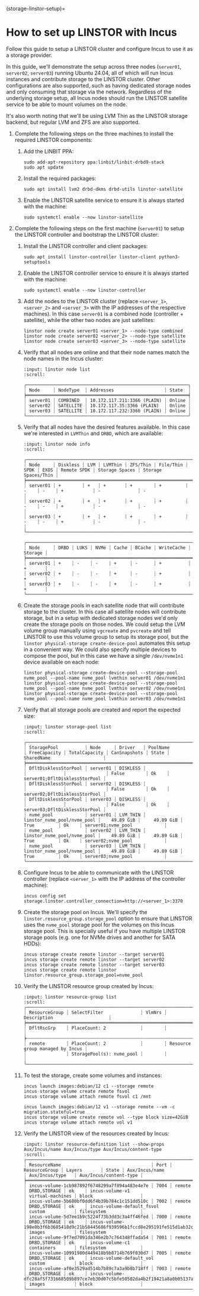 (storage-linstor-setup)=
# How to set up LINSTOR with Incus

Follow this guide to setup a LINSTOR cluster and configure Incus to use it as a storage provider.

In this guide, we'll demonstrate the setup across three nodes (`server01`, `server02`, `server03`) running Ubuntu 24.04, all of which will run Incus instances and contribute storage to the LINSTOR cluster. Other configurations are also supported, such as having dedicated storage nodes and only consuming that storage via the network. Regardless of the underlying storage setup, all Incus nodes should run the LINSTOR satellite service to be able to mount volumes on the node.

It's also worth noting that we'll be using LVM Thin as the LINSTOR storage backend, but regular LVM and ZFS are also supported.

1. Complete the following steps on the three machines to install the required LINSTOR components:

   1. Add the LINBIT PPA:

          sudo add-apt-repository ppa:linbit/linbit-drbd9-stack
          sudo apt update

   1. Install the required packages:

          sudo apt install lvm2 drbd-dkms drbd-utils linstor-satellite

   1. Enable the LINSTOR satellite service to ensure it is always started with the machine:

          sudo systemctl enable --now linstor-satellite

1. Complete the following steps on the first machine (`server01`) to setup the LINSTOR controller and bootstrap the LINSTOR cluster:

   1. Install the LINSTOR controller and client packages:

          sudo apt install linstor-controller linstor-client python3-setuptools

   1. Enable the LINSTOR controller service to ensure it is always started with the machine:

          sudo systemctl enable --now linstor-controller

   1. Add the nodes to the LINSTOR cluster (replace `<server_1>`, `<server_2>` and `<server_3>` with the IP addresses of the respective machines). In this case `server01` is a combined node (controller + satellite), while the other two nodes are just satellites:

          linstor node create server01 <server_1> --node-type combined
          linstor node create server02 <server_2> --node-type satellite
          linstor node create server03 <server_3> --node-type satellite

   1. Verify that all nodes are online and that their node names match the node names in the Incus cluster:

      ```{terminal}
      :input: linstor node list
      :scroll:

      ╭─────────────────────────────────────────────────────────────╮
      ┊ Node     ┊ NodeType  ┊ Addresses                   ┊ State  ┊
      ╞═════════════════════════════════════════════════════════════╡
      ┊ server01 ┊ COMBINED  ┊ 10.172.117.211:3366 (PLAIN) ┊ Online ┊
      ┊ server02 ┊ SATELLITE ┊ 10.172.117.35:3366 (PLAIN)  ┊ Online ┊
      ┊ server03 ┊ SATELLITE ┊ 10.172.117.232:3366 (PLAIN) ┊ Online ┊
      ╰─────────────────────────────────────────────────────────────╯
      ```

   1. Verify that all nodes have the desired features available. In this case we're interested in `LVMThin` and `DRBD`, which are available:

      ```{terminal}
      :input: linstor node info
      :scroll:

      ╭───────────────────────────────────────────────────────────────────────────────────────────────────────────────────────────────╮
      ┊ Node     ┊ Diskless ┊ LVM ┊ LVMThin ┊ ZFS/Thin ┊ File/Thin ┊ SPDK ┊ EXOS ┊ Remote SPDK ┊ Storage Spaces ┊ Storage Spaces/Thin ┊
      ╞═══════════════════════════════════════════════════════════════════════════════════════════════════════════════════════════════╡
      ┊ server01 ┊ +        ┊ +   ┊ +       ┊ +        ┊ +         ┊ -    ┊ -    ┊ +           ┊ -              ┊ -                   ┊
      ┊ server02 ┊ +        ┊ +   ┊ +       ┊ +        ┊ +         ┊ -    ┊ -    ┊ +           ┊ -              ┊ -                   ┊
      ┊ server03 ┊ +        ┊ +   ┊ +       ┊ +        ┊ +         ┊ -    ┊ -    ┊ +           ┊ -              ┊ -                   ┊
      ╰───────────────────────────────────────────────────────────────────────────────────────────────────────────────────────────────╯

      ╭───────────────────────────────────────────────────────────────────────╮
      ┊ Node     ┊ DRBD ┊ LUKS ┊ NVMe ┊ Cache ┊ BCache ┊ WriteCache ┊ Storage ┊
      ╞═══════════════════════════════════════════════════════════════════════╡
      ┊ server01 ┊ +    ┊ -    ┊ -    ┊ +     ┊ -      ┊ +          ┊ +       ┊
      ┊ server02 ┊ +    ┊ -    ┊ -    ┊ +     ┊ -      ┊ +          ┊ +       ┊
      ┊ server03 ┊ +    ┊ -    ┊ -    ┊ +     ┊ -      ┊ +          ┊ +       ┊
      ╰───────────────────────────────────────────────────────────────────────╯
      ```

   1. Create the storage pools in each satellite node that will contribute storage to the cluster. In this case all satellite nodes will contribute storage, but in a setup with dedicated storage nodes we'd only create the storage pools on those nodes. We could setup the LVM volume group manually using `vgcreate` and `pvcreate` and tell LINSTOR to use this volume group to setup its storage pool, but the `linstor physical-storage create-device-pool` automates this setup in a convenient way. We could also specify multiple devices to compose the pool, but in this case we have a single `/dev/nvme1n1` device available on each node:

          linstor physical-storage create-device-pool --storage-pool nvme_pool --pool-name nvme_pool lvmthin server01 /dev/nvme1n1
          linstor physical-storage create-device-pool --storage-pool nvme_pool --pool-name nvme_pool lvmthin server02 /dev/nvme1n1
          linstor physical-storage create-device-pool --storage-pool nvme_pool --pool-name nvme_pool lvmthin server03 /dev/nvme1n1

   1. Verify that all storage pools are created and report the expected size:

      ```{terminal}
      :input: linstor storage-pool list
      :scroll:

      ╭────────────────────────────────────────────────────────────────────────────────────────────────────────────────────────────────────────────────────────────────╮
      ┊ StoragePool          ┊ Node     ┊ Driver   ┊ PoolName                    ┊ FreeCapacity ┊ TotalCapacity ┊ CanSnapshots ┊ State ┊ SharedName                    ┊
      ╞════════════════════════════════════════════════════════════════════════════════════════════════════════════════════════════════════════════════════════════════╡
      ┊ DfltDisklessStorPool ┊ server01 ┊ DISKLESS ┊                             ┊              ┊               ┊ False        ┊ Ok    ┊ server01;DfltDisklessStorPool ┊
      ┊ DfltDisklessStorPool ┊ server02 ┊ DISKLESS ┊                             ┊              ┊               ┊ False        ┊ Ok    ┊ server02;DfltDisklessStorPool ┊
      ┊ DfltDisklessStorPool ┊ server03 ┊ DISKLESS ┊                             ┊              ┊               ┊ False        ┊ Ok    ┊ server03;DfltDisklessStorPool ┊
      ┊ nvme_pool            ┊ server01 ┊ LVM_THIN ┊ linstor_nvme_pool/nvme_pool ┊    49.89 GiB ┊     49.89 GiB ┊ True         ┊ Ok    ┊ server01;nvme_pool            ┊
      ┊ nvme_pool            ┊ server02 ┊ LVM_THIN ┊ linstor_nvme_pool/nvme_pool ┊    49.89 GiB ┊     49.89 GiB ┊ True         ┊ Ok    ┊ server02;nvme_pool            ┊
      ┊ nvme_pool            ┊ server03 ┊ LVM_THIN ┊ linstor_nvme_pool/nvme_pool ┊    49.89 GiB ┊     49.89 GiB ┊ True         ┊ Ok    ┊ server03;nvme_pool            ┊
      ╰────────────────────────────────────────────────────────────────────────────────────────────────────────────────────────────────────────────────────────────────╯
      ```

   1. Configure Incus to be able to communicate with the LINSTOR controller (replace `<server_1>` with the IP address of the controller machine):

          incus config set storage.linstor.controller_connection=http://<server_1>:3370

   1. Create the storage pool on Incus. We'll specify the `linstor.resource_group.storage_pool` option to ensure that LINSTOR uses the `nvme_pool` storage pool for the volumes on this Incus storage pool. This is specially useful if you have multiple LINSTOR storage pools (e.g. one for NVMe drives and another for SATA HDDs):

          incus storage create remote linstor --target server01
          incus storage create remote linstor --target server02
          incus storage create remote linstor --target server03
          incus storage create remote linstor linstor.resource_group.storage_pool=nvme_pool

   1. Verify the LINSTOR resource group created by Incus:

      ```{terminal}
      :input: linstor resource-group list
      :scroll:
      ╭──────────────────────────────────────────────────────────────────────────────────────╮
      ┊ ResourceGroup ┊ SelectFilter              ┊ VlmNrs ┊ Description                     ┊
      ╞══════════════════════════════════════════════════════════════════════════════════════╡
      ┊ DfltRscGrp    ┊ PlaceCount: 2             ┊        ┊                                 ┊
      ╞┄┄┄┄┄┄┄┄┄┄┄┄┄┄┄┄┄┄┄┄┄┄┄┄┄┄┄┄┄┄┄┄┄┄┄┄┄┄┄┄┄┄┄┄┄┄┄┄┄┄┄┄┄┄┄┄┄┄┄┄┄┄┄┄┄┄┄┄┄┄┄┄┄┄┄┄┄┄┄┄┄┄┄┄┄┄╡
      ┊ remote        ┊ PlaceCount: 2             ┊        ┊ Resource group managed by Incus ┊
      ┊               ┊ StoragePool(s): nvme_pool ┊        ┊                                 ┊
      ╰──────────────────────────────────────────────────────────────────────────────────────╯
      ```

   1. To test the storage, create some volumes and instances:

          incus launch images:debian/12 c1 --storage remote
          incus storage volume create remote fsvol
          incus storage volume attach remote fsvol c1 /mnt

          incus launch images:debian/12 v1 --storage remote --vm -c migration.stateful=true
          incus storage volume create remote vol --type block size=42GiB
          incus storage volume attach remote vol v1

   1. Verify the LINSTOR view of the resources created by Incus:

      ```{terminal}
      :input: linstor resource-definition list --show-props Aux/Incus/name Aux/Incus/type Aux/Incus/content-type
      :scroll:
      ╭─────────────────────────────────────────────────────────────────────────────────────────────────────────────────────────────────────────────────────────────────────────────────────────────────────────────────────────╮
      ┊ ResourceName                                  ┊ Port ┊ ResourceGroup ┊ Layers       ┊ State ┊ Aux/Incus/name                                                                ┊ Aux/Incus/type   ┊ Aux/Incus/content-type ┊
      ╞═════════════════════════════════════════════════════════════════════════════════════════════════════════════════════════════════════════════════════════════════════════════════════════════════════════════════════════╡
      ┊ incus-volume-1cb987892f6748299a7f894a483e4e7e ┊ 7004 ┊ remote        ┊ DRBD,STORAGE ┊ ok    ┊ incus-volume-v1                                                               ┊ virtual-machines ┊ block                  ┊
      ┊ incus-volume-5b680bf0dd6f4b39b784c1c151dd510c ┊ 7002 ┊ remote        ┊ DRBD,STORAGE ┊ ok    ┊ incus-volume-default_fsvol                                                    ┊ custom           ┊ filesystem             ┊
      ┊ incus-volume-5d7ee1b9c5224f73b3dd3c3a4ff46fed ┊ 7000 ┊ remote        ┊ DRBD,STORAGE ┊ ok    ┊ incus-volume-198e0b3f6b3685418d9c21b58445686f939596b1fccd8e295191fe515d1ab32c ┊ images           ┊ filesystem             ┊
      ┊ incus-volume-9f7ed7091da346e2b7c764348ffada54 ┊ 7001 ┊ remote        ┊ DRBD,STORAGE ┊ ok    ┊ incus-volume-c1                                                               ┊ containers       ┊ filesystem             ┊
      ┊ incus-volume-10991980d449418b9b8714b769f030d7 ┊ 7005 ┊ remote        ┊ DRBD,STORAGE ┊ ok    ┊ incus-volume-default_vol                                                      ┊ custom           ┊ block                  ┊
      ┊ incus-volume-af0e3529ad514b7b89c7a3a9b8b718ff ┊ 7003 ┊ remote        ┊ DRBD,STORAGE ┊ ok    ┊ incus-volume-dfc28af5f731668509b897ce7eb30d07c5bfe50502da4b2f19421a8a0b05137a ┊ images           ┊ block                  ┊
      ╰─────────────────────────────────────────────────────────────────────────────────────────────────────────────────────────────────────────────────────────────────────────────────────────────────────────────────────────╯
      ```
